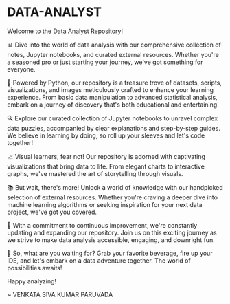 # DATA-ANALYST

Welcome to the Data Analyst Repository!

📊 Dive into the world of data analysis with our comprehensive collection of notes, Jupyter notebooks, and curated external resources. Whether you're a seasoned pro or just starting your journey, we've got something for everyone.

🐍 Powered by Python, our repository is a treasure trove of datasets, scripts, visualizations, and images meticulously crafted to enhance your learning experience. From basic data manipulation to advanced statistical analysis, embark on a journey of discovery that's both educational and entertaining.

🔍 Explore our curated collection of Jupyter notebooks to unravel complex data puzzles, accompanied by clear explanations and step-by-step guides. We believe in learning by doing, so roll up your sleeves and let's code together!

📈 Visual learners, fear not! Our repository is adorned with captivating visualizations that bring data to life. From elegant charts to interactive graphs, we've mastered the art of storytelling through visuals.

📚 But wait, there's more! Unlock a world of knowledge with our handpicked selection of external resources. Whether you're craving a deeper dive into machine learning algorithms or seeking inspiration for your next data project, we've got you covered.

🚀 With a commitment to continuous improvement, we're constantly updating and expanding our repository. Join us on this exciting journey as we strive to make data analysis accessible, engaging, and downright fun.

🎩 So, what are you waiting for? Grab your favorite beverage, fire up your IDE, and let's embark on a data adventure together. The world of possibilities awaits!

Happy analyzing!

~ VENKATA SIVA KUMAR PARUVADA
